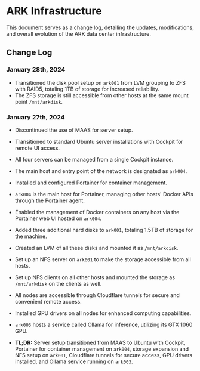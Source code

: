 # ARK Infrastructure

This document serves as a change log, detailing the updates, modifications, and overall evolution of the ARK data center infrastructure.

## Change Log

### January 28th, 2024
  - Transitioned the disk pool setup on `ark001` from LVM grouping to ZFS with RAID5, totaling 1TB of storage for increased reliability.
  - The ZFS storage is still accessible from other hosts at the same mount point `/mnt/arkdisk`.

### January 27th, 2024
  - Discontinued the use of MAAS for server setup.
  - Transitioned to standard Ubuntu server installations with Cockpit for remote UI access.
  - All four servers can be managed from a single Cockpit instance.
  - The main host and entry point of the network is designated as `ark004`.
  - Installed and configured Portainer for container management.
  - `ark004` is the main host for Portainer, managing other hosts' Docker APIs through the Portainer agent.
  - Enabled the management of Docker containers on any host via the Portainer web UI hosted on `ark004`.
  - Added three additional hard disks to `ark001`, totaling 1.5TB of storage for the machine.
  - Created an LVM of all these disks and mounted it as `/mnt/arkdisk`.
  - Set up an NFS server on `ark001` to make the storage accessible from all hosts.
  - Set up NFS clients on all other hosts and mounted the storage as `/mnt/arkdisk` on the clients as well.
  - All nodes are accessible through Cloudflare tunnels for secure and convenient remote access.
  - Installed GPU drivers on all nodes for enhanced computing capabilities.
  - `ark003` hosts a service called Ollama for inference, utilizing its GTX 1060 GPU.

  - **TL;DR:** Server setup transitioned from MAAS to Ubuntu with Cockpit, Portainer for container management on `ark004`, storage expansion and NFS setup on `ark001`, Cloudflare tunnels for secure access, GPU drivers installed, and Ollama service running on `ark003`.
